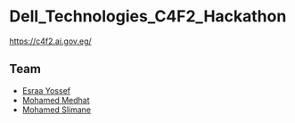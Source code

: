 # Dell_Technologies_C4F2_Hackathon
https://c4f2.ai.gov.eg/



## Team

- [Esraa Yossef](https://www.facebook.com/esra.Mostafa.20.6/)
- [Mohamed Medhat](https://www.facebook.com/mohamed.medhat.5036/)
- [Mohamed Slimane](https://www.linkedin.com/in/mohamedslimane/)

